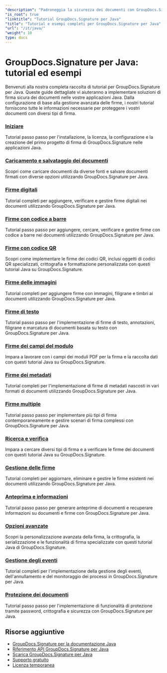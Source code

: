 ```yaml
---
"description": "Padroneggia la sicurezza dei documenti con GroupDocs.Signature per Java&#58; tutorial completi per firmare, verificare, aggiornare, eliminare firme, estrarre metadati e gestire documenti in modo efficiente nelle applicazioni Java."
"is_root": true
"linktitle": "Tutorial GroupDocs.Signature per Java"
"title": "Tutorial e esempi completi per GroupDocs.Signature per Java"
"url": "/it/java/"
"weight": 10
type: docs
---
```

# GroupDocs.Signature per Java: tutorial ed esempi

Benvenuti alla nostra completa raccolta di tutorial per GroupDocs.Signature per Java. Queste guide dettagliate vi aiuteranno a implementare soluzioni di firma sicura dei documenti nelle vostre applicazioni Java. Dalla configurazione di base alla gestione avanzata delle firme, i nostri tutorial forniscono tutte le informazioni necessarie per proteggere i vostri documenti con diversi tipi di firma.

### [Iniziare](./getting-started/)
Tutorial passo passo per l'installazione, la licenza, la configurazione e la creazione del primo progetto di firma di GroupDocs.Signature nelle applicazioni Java.

### [Caricamento e salvataggio dei documenti](./document-loading-saving/)
Scopri come caricare documenti da diverse fonti e salvare documenti firmati con diverse opzioni utilizzando GroupDocs.Signature per Java.

### [Firme digitali](./digital-signatures/)
Tutorial completi per aggiungere, verificare e gestire firme digitali nei documenti utilizzando GroupDocs.Signature per Java.

### [Firme con codice a barre](./barcode-signatures/)
Tutorial passo passo per aggiungere, cercare, verificare e gestire firme con codice a barre nei documenti utilizzando GroupDocs.Signature per Java.

### [Firme con codice QR](./qr-code-signatures/)
Scopri come implementare le firme dei codici QR, inclusi oggetti di codici QR specializzati, crittografia e formattazione personalizzata con questi tutorial Java su GroupDocs.Signature.

### [Firme delle immagini](./image-signatures/)
Tutorial completi per aggiungere firme con immagini, filigrane e timbri ai documenti utilizzando GroupDocs.Signature per Java.

### [Firme di testo](./text-signatures/)
Tutorial passo passo per l'implementazione di firme di testo, annotazioni, filigrane e marcatura di documenti basata su testo con GroupDocs.Signature per Java.

### [Firme dei campi del modulo](./form-field-signatures/)
Impara a lavorare con i campi dei moduli PDF per la firma e la raccolta dati con questi tutorial Java su GroupDocs.Signature.

### [Firme dei metadati](./metadata-signatures/)
Tutorial completi per l'implementazione di firme di metadati nascosti in vari formati di documenti utilizzando GroupDocs.Signature per Java.

### [Firme multiple](./multiple-signatures/)
Tutorial passo passo per implementare più tipi di firma contemporaneamente e gestire scenari di firma complessi con GroupDocs.Signature per Java.

### [Ricerca e verifica](./search-verification/)
Impara a cercare diversi tipi di firma e a verificare le firme dei documenti con questi tutorial Java su GroupDocs.Signature.

### [Gestione delle firme](./signature-management/)
Tutorial completi per aggiornare, eliminare e gestire le firme esistenti nei documenti utilizzando GroupDocs.Signature per Java.

### [Anteprima e informazioni](./preview-info/)
Tutorial passo passo per generare anteprime di documenti e recuperare informazioni su documenti e firme con GroupDocs.Signature per Java.

### [Opzioni avanzate](./advanced-options/)
Scopri la personalizzazione avanzata della firma, la crittografia, la serializzazione e le funzionalità di firma specializzate con questi tutorial Java di GroupDocs.Signature.

### [Gestione degli eventi](./event-handling/)
Tutorial completi per l'implementazione della gestione degli eventi, dell'annullamento e del monitoraggio dei processi in GroupDocs.Signature per Java.

### [Protezione dei documenti](./document-protection/)
Tutorial passo passo per l'implementazione di funzionalità di protezione tramite password, crittografia e sicurezza con GroupDocs.Signature per Java.

## Risorse aggiuntive

- [GroupDocs.Signature per la documentazione Java](https://docs.groupdocs.com./)
- [Riferimento API GroupDocs.Signature per Java](https://reference.groupdocs.com./)
- [Scarica GroupDocs.Signature per Java](https://releases.groupdocs.com./)
- [Supporto gratuito](https://forum.groupdocs.com/)
- [Licenza temporanea](https://purchase.groupdocs.com/temporary-license/)